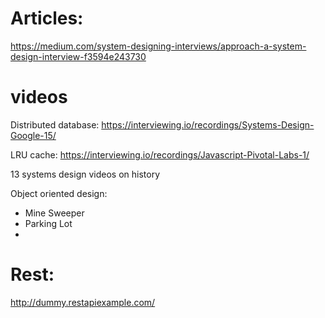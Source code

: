 # Articles: 

https://medium.com/system-designing-interviews/approach-a-system-design-interview-f3594e243730


# videos

Distributed database: 
https://interviewing.io/recordings/Systems-Design-Google-15/

LRU cache: 
https://interviewing.io/recordings/Javascript-Pivotal-Labs-1/

13 systems design videos on history

Object oriented design: 
- Mine Sweeper
- Parking Lot
- 

# Rest: 
http://dummy.restapiexample.com/

